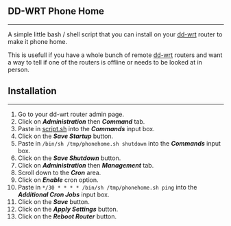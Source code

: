 ## DD-WRT Phone Home
---

A simple little bash / shell script that you can install on your [dd-wrt](https://dd-wrt.com/) router to make it phone home.

This is usefull if you have a whole bunch of remote [dd-wrt](https://dd-wrt.com/) routers and want a way to tell if one of the routers is offline or needs to be looked at in person.

## Installation
---
 1. Go to your dd-wrt router admin page.
 2. Click on ***Administration*** then ***Command*** tab.
 3. Paste in [script.sh](https://github.com/Llntrvr/dd-wrt-phonehome/blob/main/script.sh) into the ***Commands*** input box.
 4. Click on the ***Save Startup*** button.
 5. Paste in ```/bin/sh /tmp/phonehome.sh shutdown``` into the ***Commands*** input box.
 6. Click on the ***Save Shutdown*** button.
 7. Click on ***Administration*** then ***Management*** tab.
 8. Scroll down to the ***Cron*** area.
 9. Click on ***Enable*** cron option.
 10. Paste in ```*/30 * * * * /bin/sh /tmp/phonehome.sh ping``` into the ***Additional Cron Jobs*** input box.
 11. Click on the ***Save*** button.
 12. Click on the ***Apply Settings*** button.
 13. Click on the ***Reboot Router*** button.
 
 

